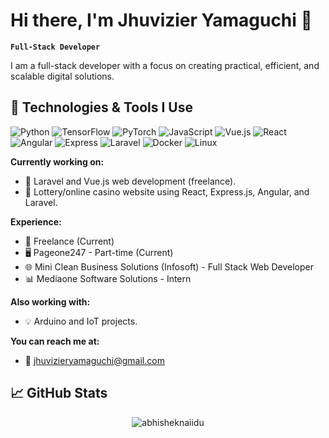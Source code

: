 # Hi there, I'm Jhuvizier Yamaguchi 👋  

**`Full-Stack Developer`**

I am a full-stack developer with a focus on creating practical, efficient, and scalable digital solutions.

## 🔧 Technologies & Tools I Use

![Python](https://img.shields.io/badge/Python-3776AB?style=flat&logo=python&logoColor=white)
![TensorFlow](https://img.shields.io/badge/TensorFlow-FF6F00?style=flat&logo=tensorflow&logoColor=white)
![PyTorch](https://img.shields.io/badge/PyTorch-EE4C2C?style=flat&logo=pytorch&logoColor=white)
![JavaScript](https://img.shields.io/badge/JavaScript-F7DF1E?style=flat&logo=javascript&logoColor=black)
![Vue.js](https://img.shields.io/badge/Vue.js-4FC08D?style=flat&logo=vue.js&logoColor=white)
![React](https://img.shields.io/badge/React-61DAFB?style=flat&logo=react&logoColor=black)
![Angular](https://img.shields.io/badge/Angular-DD0031?style=flat&logo=angular&logoColor=white)
![Express](https://img.shields.io/badge/Express-000000?style=flat&logo=express&logoColor=white)
![Laravel](https://img.shields.io/badge/Laravel-EA5028?style=flat&logo=laravel&logoColor=white)
![Docker](https://img.shields.io/badge/Docker-2496ED?style=flat&logo=docker&logoColor=white)
![Linux](https://img.shields.io/badge/Linux-FCC624?style=flat&logo=linux&logoColor=black)

**Currently working on:**
- 🚀 Laravel and Vue.js web development (freelance).
- 🎰 Lottery/online casino website using React, Express.js, Angular, and Laravel.

**Experience:**
- 💼 Freelance (Current)
- 🖥️ Pageone247 - Part-time (Current)
- 🌐 Mini Clean Business Solutions (Infosoft) - Full Stack Web Developer
- 📊 Mediaone Software Solutions - Intern

**Also working with:**
- 💡 Arduino and IoT projects.

**You can reach me at:**
- 📧 jhuvizieryamaguchi@gmail.com

## 📈 GitHub Stats

<p align="center"> <img src="https://github-readme-stats.vercel.app/api?username=Jzier7&show_icons=true&theme=gruvbox" alt="abhisheknaiidu" />
